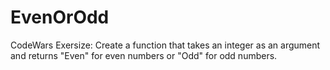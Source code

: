 # EvenOrOdd
CodeWars Exersize: Create a function that takes an integer as an argument and returns "Even" for even numbers or "Odd" for odd numbers.
